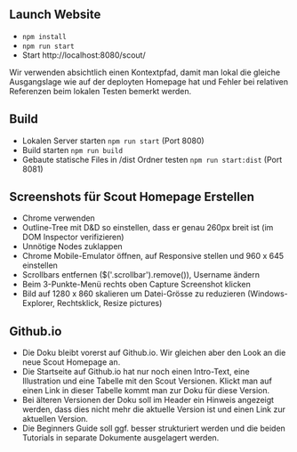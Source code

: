 ## Launch Website
* `npm install`
* `npm run start`
* Start http://localhost:8080/scout/

Wir verwenden absichtlich einen Kontextpfad, damit man lokal die gleiche Ausgangslage wie
auf der deployten Homepage hat und Fehler bei relativen Referenzen beim lokalen Testen
bemerkt werden.

## Build
* Lokalen Server starten `npm run start` (Port 8080)
* Build starten `npm run build`
* Gebaute statische Files in /dist Ordner testen `npm run start:dist` (Port 8081)


## Screenshots für Scout Homepage Erstellen
* Chrome verwenden
* Outline-Tree mit D&D so einstellen, dass er genau 260px breit ist (im DOM Inspector verifizieren)
* Unnötige Nodes zuklappen
* Chrome Mobile-Emulator öffnen, auf Responsive stellen und 960 x 645 einstellen
* Scrollbars entfernen ($('.scrollbar').remove()), Username ändern
* Beim 3-Punkte-Menü rechts oben Capture Screenshot klicken
* Bild auf 1280 x 860 skalieren um Datei-Grösse zu reduzieren (Windows-Explorer, Rechtsklick, Resize pictures)

## Github.io
* Die Doku bleibt vorerst auf Github.io. Wir gleichen aber den Look an die
  neue Scout Homepage an.
* Die Startseite auf Github.io hat nur noch einen Intro-Text, eine Illustration
  und eine Tabelle mit den Scout Versionen. Klickt man auf einen Link in dieser
  Tabelle kommt man zur Doku für diese Version.
* Bei älteren Versionen der Doku soll im Header ein Hinweis angezeigt werden, dass
  dies nicht mehr die aktuelle Version ist und einen Link zur aktuellen Version.
* Die Beginners Guide soll ggf. besser strukturiert werden und die beiden Tutorials
  in separate Dokumente ausgelagert werden.
